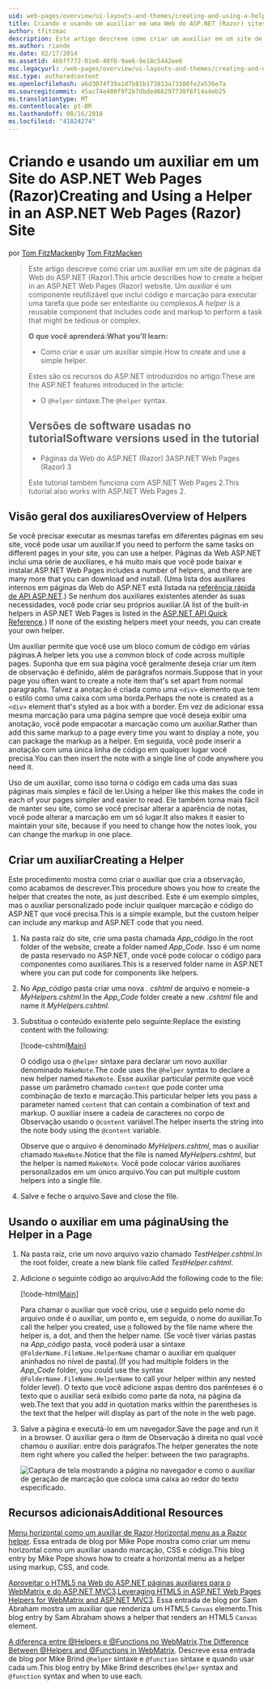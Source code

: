 ```yaml
---
uid: web-pages/overview/ui-layouts-and-themes/creating-and-using-a-helper-in-an-aspnet-web-pages-site
title: Criando e usando um auxiliar em uma Web do ASP.NET (Razor) sites de páginas | Microsoft Docs
author: tfitzmac
description: Este artigo descreve como criar um auxiliar em um site de páginas da Web do ASP.NET (Razor). Um auxiliar é um componente reutilizável que inclui código e marcação para perf...
ms.author: riande
ms.date: 02/17/2014
ms.assetid: 46bff772-01e0-40f0-9ae6-9e18c5442ee6
msc.legacyurl: /web-pages/overview/ui-layouts-and-themes/creating-and-using-a-helper-in-an-aspnet-web-pages-site
msc.type: authoredcontent
ms.openlocfilehash: a6d3074f39a1d7b81b173813a73380fe2a536e7a
ms.sourcegitcommit: 45ac74e400f9f2b7dbded66297730f6f14a4eb25
ms.translationtype: MT
ms.contentlocale: pt-BR
ms.lasthandoff: 08/16/2018
ms.locfileid: "41824274"
---
```

<a name="creating-and-using-a-helper-in-an-aspnet-web-pages-razor-site"></a><span data-ttu-id="a2adf-104">Criando e usando um auxiliar em um Site do ASP.NET Web Pages (Razor)</span><span class="sxs-lookup"><span data-stu-id="a2adf-104">Creating and Using a Helper in an ASP.NET Web Pages (Razor) Site</span></span>
====================
<span data-ttu-id="a2adf-105">por [Tom FitzMacken](https://github.com/tfitzmac)</span><span class="sxs-lookup"><span data-stu-id="a2adf-105">by [Tom FitzMacken](https://github.com/tfitzmac)</span></span>

> <span data-ttu-id="a2adf-106">Este artigo descreve como criar um auxiliar em um site de páginas da Web do ASP.NET (Razor).</span><span class="sxs-lookup"><span data-stu-id="a2adf-106">This article describes how to create a helper in an ASP.NET Web Pages (Razor) website.</span></span> <span data-ttu-id="a2adf-107">Um *auxiliar* é um componente reutilizável que inclui código e marcação para executar uma tarefa que pode ser entediante ou complexos.</span><span class="sxs-lookup"><span data-stu-id="a2adf-107">A *helper* is a reusable component that includes code and markup to perform a task that might be tedious or complex.</span></span>
> 
> <span data-ttu-id="a2adf-108">**O que você aprenderá:**</span><span class="sxs-lookup"><span data-stu-id="a2adf-108">**What you'll learn:**</span></span> 
> 
> - <span data-ttu-id="a2adf-109">Como criar e usar um auxiliar simple.</span><span class="sxs-lookup"><span data-stu-id="a2adf-109">How to create and use a simple helper.</span></span>
> 
> <span data-ttu-id="a2adf-110">Estes são os recursos do ASP.NET introduzidos no artigo:</span><span class="sxs-lookup"><span data-stu-id="a2adf-110">These are the ASP.NET features introduced in the article:</span></span>
> 
> - <span data-ttu-id="a2adf-111">O `@helper` sintaxe.</span><span class="sxs-lookup"><span data-stu-id="a2adf-111">The `@helper` syntax.</span></span>
>   
> 
> ## <a name="software-versions-used-in-the-tutorial"></a><span data-ttu-id="a2adf-112">Versões de software usadas no tutorial</span><span class="sxs-lookup"><span data-stu-id="a2adf-112">Software versions used in the tutorial</span></span>
> 
> 
> - <span data-ttu-id="a2adf-113">Páginas da Web do ASP.NET (Razor) 3</span><span class="sxs-lookup"><span data-stu-id="a2adf-113">ASP.NET Web Pages (Razor) 3</span></span>
>   
> 
> <span data-ttu-id="a2adf-114">Este tutorial também funciona com ASP.NET Web Pages 2.</span><span class="sxs-lookup"><span data-stu-id="a2adf-114">This tutorial also works with ASP.NET Web Pages 2.</span></span>


## <a name="overview-of-helpers"></a><span data-ttu-id="a2adf-115">Visão geral dos auxiliares</span><span class="sxs-lookup"><span data-stu-id="a2adf-115">Overview of Helpers</span></span>

<span data-ttu-id="a2adf-116">Se você precisar executar as mesmas tarefas em diferentes páginas em seu site, você pode usar um auxiliar.</span><span class="sxs-lookup"><span data-stu-id="a2adf-116">If you need to perform the same tasks on different pages in your site, you can use a helper.</span></span> <span data-ttu-id="a2adf-117">Páginas da Web ASP.NET inclui uma série de auxiliares, e há muito mais que você pode baixar e instalar.</span><span class="sxs-lookup"><span data-stu-id="a2adf-117">ASP.NET Web Pages includes a number of helpers, and there are many more that you can download and install.</span></span> <span data-ttu-id="a2adf-118">(Uma lista dos auxiliares internos em páginas da Web do ASP.NET está listada na [referência rápida de API ASP.NET](https://go.microsoft.com/fwlink/?LinkId=202907).) Se nenhum dos auxiliares existentes atender às suas necessidades, você pode criar seu próprios auxiliar.</span><span class="sxs-lookup"><span data-stu-id="a2adf-118">(A list of the built-in helpers in ASP.NET Web Pages is listed in the [ASP.NET API Quick Reference](https://go.microsoft.com/fwlink/?LinkId=202907).) If none of the existing helpers meet your needs, you can create your own helper.</span></span>

<span data-ttu-id="a2adf-119">Um auxiliar permite que você use um bloco comum de código em várias páginas.</span><span class="sxs-lookup"><span data-stu-id="a2adf-119">A helper lets you use a common block of code across multiple pages.</span></span> <span data-ttu-id="a2adf-120">Suponha que em sua página você geralmente deseja criar um item de observação é definido, além de parágrafos normais.</span><span class="sxs-lookup"><span data-stu-id="a2adf-120">Suppose that in your page you often want to create a note item that's set apart from normal paragraphs.</span></span> <span data-ttu-id="a2adf-121">Talvez a anotação é criada como uma `<div>` elemento que tem o estilo como uma caixa com uma borda.</span><span class="sxs-lookup"><span data-stu-id="a2adf-121">Perhaps the note is created as a `<div>` element that's styled as a box with a border.</span></span> <span data-ttu-id="a2adf-122">Em vez de adicionar essa mesma marcação para uma página sempre que você deseja exibir uma anotação, você pode empacotar a marcação como um auxiliar.</span><span class="sxs-lookup"><span data-stu-id="a2adf-122">Rather than add this same markup to a page every time you want to display a note, you can package the markup as a helper.</span></span> <span data-ttu-id="a2adf-123">Em seguida, você pode inserir a anotação com uma única linha de código em qualquer lugar você precisa.</span><span class="sxs-lookup"><span data-stu-id="a2adf-123">You can then insert the note with a single line of code anywhere you need it.</span></span>

<span data-ttu-id="a2adf-124">Uso de um auxiliar, como isso torna o código em cada uma das suas páginas mais simples e fácil de ler.</span><span class="sxs-lookup"><span data-stu-id="a2adf-124">Using a helper like this makes the code in each of your pages simpler and easier to read.</span></span> <span data-ttu-id="a2adf-125">Ele também torna mais fácil de manter seu site, como se você precisar alterar a aparência de notas, você pode alterar a marcação em um só lugar.</span><span class="sxs-lookup"><span data-stu-id="a2adf-125">It also makes it easier to maintain your site, because if you need to change how the notes look, you can change the markup in one place.</span></span>

## <a name="creating-a-helper"></a><span data-ttu-id="a2adf-126">Criar um auxiliar</span><span class="sxs-lookup"><span data-stu-id="a2adf-126">Creating a Helper</span></span>

<span data-ttu-id="a2adf-127">Este procedimento mostra como criar o auxiliar que cria a observação, como acabamos de descrever.</span><span class="sxs-lookup"><span data-stu-id="a2adf-127">This procedure shows you how to create the helper that creates the note, as just described.</span></span> <span data-ttu-id="a2adf-128">Este é um exemplo simples, mas o auxiliar personalizado pode incluir qualquer marcação e código do ASP.NET que você precisa.</span><span class="sxs-lookup"><span data-stu-id="a2adf-128">This is a simple example, but the custom helper can include any markup and ASP.NET code that you need.</span></span>

1. <span data-ttu-id="a2adf-129">Na pasta raiz do site, crie uma pasta chamada *App\_código*.</span><span class="sxs-lookup"><span data-stu-id="a2adf-129">In the root folder of the website, create a folder named *App\_Code*.</span></span> <span data-ttu-id="a2adf-130">Isso é um nome de pasta reservado no ASP.NET, onde você pode colocar o código para componentes como auxiliares.</span><span class="sxs-lookup"><span data-stu-id="a2adf-130">This is a reserved folder name in ASP.NET where you can put code for components like helpers.</span></span>
2. <span data-ttu-id="a2adf-131">No *App\_código* pasta criar uma nova *. cshtml* de arquivo e nomeie-a *MyHelpers.cshtml*.</span><span class="sxs-lookup"><span data-stu-id="a2adf-131">In the *App\_Code* folder create a new *.cshtml* file and name it *MyHelpers.cshtml*.</span></span>
3. <span data-ttu-id="a2adf-132">Substitua o conteúdo existente pelo seguinte:</span><span class="sxs-lookup"><span data-stu-id="a2adf-132">Replace the existing content with the following:</span></span>

    [!code-cshtml[Main](creating-and-using-a-helper-in-an-aspnet-web-pages-site/samples/sample1.cshtml)]

    <span data-ttu-id="a2adf-133">O código usa o `@helper` sintaxe para declarar um novo auxiliar denominado `MakeNote`.</span><span class="sxs-lookup"><span data-stu-id="a2adf-133">The code uses the `@helper` syntax to declare a new helper named `MakeNote`.</span></span> <span data-ttu-id="a2adf-134">Esse auxiliar particular permite que você passe um parâmetro chamado `content` que pode conter uma combinação de texto e marcação.</span><span class="sxs-lookup"><span data-stu-id="a2adf-134">This particular helper lets you pass a parameter named `content` that can contain a combination of text and markup.</span></span> <span data-ttu-id="a2adf-135">O auxiliar insere a cadeia de caracteres no corpo de Observação usando o `@content` variável.</span><span class="sxs-lookup"><span data-stu-id="a2adf-135">The helper inserts the string into the note body using the `@content` variable.</span></span>

    <span data-ttu-id="a2adf-136">Observe que o arquivo é denominado *MyHelpers.cshtml*, mas o auxiliar chamado `MakeNote`.</span><span class="sxs-lookup"><span data-stu-id="a2adf-136">Notice that the file is named *MyHelpers.cshtml*, but the helper is named `MakeNote`.</span></span> <span data-ttu-id="a2adf-137">Você pode colocar vários auxiliares personalizados em um único arquivo.</span><span class="sxs-lookup"><span data-stu-id="a2adf-137">You can put multiple custom helpers into a single file.</span></span>
4. <span data-ttu-id="a2adf-138">Salve e feche o arquivo.</span><span class="sxs-lookup"><span data-stu-id="a2adf-138">Save and close the file.</span></span>

## <a name="using-the-helper-in-a-page"></a><span data-ttu-id="a2adf-139">Usando o auxiliar em uma página</span><span class="sxs-lookup"><span data-stu-id="a2adf-139">Using the Helper in a Page</span></span>

1. <span data-ttu-id="a2adf-140">Na pasta raiz, crie um novo arquivo vazio chamado *TestHelper.cshtml*.</span><span class="sxs-lookup"><span data-stu-id="a2adf-140">In the root folder, create a new blank file called *TestHelper.cshtml*.</span></span>
2. <span data-ttu-id="a2adf-141">Adicione o seguinte código ao arquivo:</span><span class="sxs-lookup"><span data-stu-id="a2adf-141">Add the following code to the file:</span></span>

    [!code-html[Main](creating-and-using-a-helper-in-an-aspnet-web-pages-site/samples/sample2.html)]

    <span data-ttu-id="a2adf-142">Para chamar o auxiliar que você criou, use `@` seguido pelo nome do arquivo onde é o auxiliar, um ponto e, em seguida, o nome do auxiliar.</span><span class="sxs-lookup"><span data-stu-id="a2adf-142">To call the helper you created, use `@` followed by the file name where the helper is, a dot, and then the helper name.</span></span> <span data-ttu-id="a2adf-143">(Se você tiver várias pastas na *App\_código* pasta, você poderá usar a sintaxe `@FolderName.FileName.HelperName` chamar o auxiliar em qualquer aninhados no nível de pasta).</span><span class="sxs-lookup"><span data-stu-id="a2adf-143">(If you had multiple folders in the *App\_Code* folder, you could use the syntax `@FolderName.FileName.HelperName` to call your helper within any nested folder level).</span></span> <span data-ttu-id="a2adf-144">O texto que você adicione aspas dentro dos parênteses é o texto que o auxiliar será exibido como parte da nota, na página da web.</span><span class="sxs-lookup"><span data-stu-id="a2adf-144">The text that you add in quotation marks within the parentheses is the text that the helper will display as part of the note in the web page.</span></span>
3. <span data-ttu-id="a2adf-145">Salve a página e executá-lo em um navegador.</span><span class="sxs-lookup"><span data-stu-id="a2adf-145">Save the page and run it in a browser.</span></span> <span data-ttu-id="a2adf-146">O auxiliar gera o item de Observação à direita no qual você chamou o auxiliar: entre dois parágrafos.</span><span class="sxs-lookup"><span data-stu-id="a2adf-146">The helper generates the note item right where you called the helper: between the two paragraphs.</span></span>

    ![Captura de tela mostrando a página no navegador e como o auxiliar de geração de marcação que coloca uma caixa ao redor do texto especificado.](creating-and-using-a-helper-in-an-aspnet-web-pages-site/_static/image1.jpg)

## <a name="additional-resources"></a><span data-ttu-id="a2adf-148">Recursos adicionais</span><span class="sxs-lookup"><span data-stu-id="a2adf-148">Additional Resources</span></span>


<span data-ttu-id="a2adf-149">[Menu horizontal como um auxiliar de Razor](http://mikepope.com/blog/DisplayBlog.aspx?permalink=2341).</span><span class="sxs-lookup"><span data-stu-id="a2adf-149">[Horizontal menu as a Razor helper](http://mikepope.com/blog/DisplayBlog.aspx?permalink=2341).</span></span> <span data-ttu-id="a2adf-150">Essa entrada de blog por Mike Pope mostra como criar um menu horizontal como um auxiliar usando marcação, CSS e código.</span><span class="sxs-lookup"><span data-stu-id="a2adf-150">This blog entry by Mike Pope shows how to create a horizontal menu as a helper using markup, CSS, and code.</span></span>

<span data-ttu-id="a2adf-151">[Aproveitar o HTML5 na Web do ASP.NET páginas auxiliares para o WebMatrix e do ASP.NET MVC3](http://geekswithblogs.net/wildturtle/archive/2010/11/08/html5-in-asp.net-web-pages-helpers-for-webmatrix-and_aspnet_mvc3.aspx).</span><span class="sxs-lookup"><span data-stu-id="a2adf-151">[Leveraging HTML5 in ASP.NET Web Pages Helpers for WebMatrix and ASP.NET MVC3](http://geekswithblogs.net/wildturtle/archive/2010/11/08/html5-in-asp.net-web-pages-helpers-for-webmatrix-and_aspnet_mvc3.aspx).</span></span> <span data-ttu-id="a2adf-152">Essa entrada de blog por Sam Abraham mostra um auxiliar que renderiza um HTML5 `Canvas` elemento.</span><span class="sxs-lookup"><span data-stu-id="a2adf-152">This blog entry by Sam Abraham shows a helper that renders an HTML5 `Canvas` element.</span></span>

<span data-ttu-id="a2adf-153">[A diferença entre @Helpers e @Functions no WebMatrix](http://www.mikesdotnetting.com/Article/173/The-Difference-Between-@Helpers-and-@Functions-In-WebMatrix).</span><span class="sxs-lookup"><span data-stu-id="a2adf-153">[The Difference Between @Helpers and @Functions in WebMatrix](http://www.mikesdotnetting.com/Article/173/The-Difference-Between-@Helpers-and-@Functions-In-WebMatrix).</span></span> <span data-ttu-id="a2adf-154">Descreve essa entrada de blog por Mike Brind `@helper` sintaxe e `@function` sintaxe e quando usar cada um.</span><span class="sxs-lookup"><span data-stu-id="a2adf-154">This blog entry by Mike Brind describes `@helper` syntax and `@function` syntax and when to use each.</span></span>
